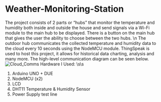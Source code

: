 # Weather-Monitoring-Station
The project consists of 2 parts or “hubs” that monitor the temperature and humidity both 
inside and outside the house and send signals via a Wi-Fi module to the main hub to be 
displayed. There is a button on the main hub that gives the user the ability to choose
between the two hubs. \n
The outdoor hub communicates the collected temperature and humidity data to the cloud 
every 10 seconds using the NodeMCU module. ThingSpeak is used to host this project, it allows for historical data 
charting, analysis and many more. The high-level communication diagram can be seen below.
![Cloud_Comms](https://user-images.githubusercontent.com/57636164/117584487-4bbdfa00-b0db-11eb-911a-855005e4bf87.png)
Hardware I Used:
\s\s
1. Arduino UNO + DUE
2. NodeMCU (x2)
3. LCD
4. DHT11 Temperature & Humidity Sensor
5. Power Supply
test line
